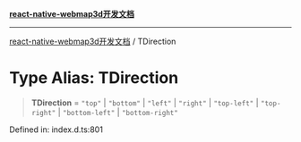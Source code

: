 [**react-native-webmap3d开发文档**](../README.md)

***

[react-native-webmap3d开发文档](../globals.md) / TDirection

# Type Alias: TDirection

> **TDirection** = `"top"` \| `"bottom"` \| `"left"` \| `"right"` \| `"top-left"` \| `"top-right"` \| `"bottom-left"` \| `"bottom-right"`

Defined in: index.d.ts:801
